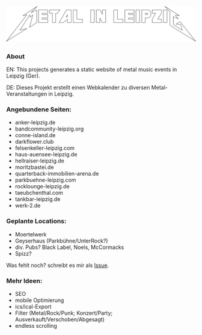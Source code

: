# [![metal-in-leipzig.de](public/img/logo.svg "metal-in-leipzig.de")](https://metal-in-leipzig.de)

### About
EN: This projects generates a static website of metal music events in Leipzig (Ger).

DE: Dieses Projekt erstellt einen Webkalender zu diversen Metal-Veranstaltungen in Leipzig.

### Angebundene Seiten:
- anker-leipzig.de
- bandcommunity-leipzig.org
- conne-island.de
- darkflower.club
- felsenkeller-leipzig.com
- haus-auensee-leipzig.de
- hellraiser-leipzig.de
- moritzbastei.de
- quarterback-immobilien-arena.de
- parkbuehne-leipzig.com
- rocklounge-leipzig.de
- taeubchenthal.com
- tankbar-leipzig.de
- werk-2.de

### Geplante Locations:
- Moertelwerk
- Geyserhaus (Parkbühne/UnterRock?)
- div. Pubs? Black Label, Noels, McCormacks
- Spizz?

Was fehlt noch? schreibt es mir als [Issue](https://github.com/Knochenmarc/metal-in-leipzig/issues).

### Mehr Ideen:
- SEO
- mobile Optimierung
- ics/ical-Export
- Filter (Metal/Rock/Punk; Konzert/Party; Ausverkauft/Verschoben/Abgesagt)
- endless scrolling
